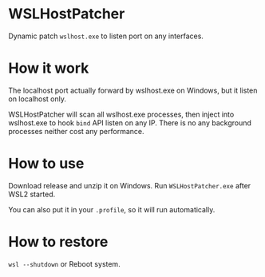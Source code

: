 # WSLHostPatcher
Dynamic patch `wslhost.exe` to listen port on any interfaces.

# How it work
The localhost port actually forward by wslhost.exe on Windows, but it listen on localhost only.

WSLHostPatcher will scan all wslhost.exe processes, then inject into wslhost.exe to hook `bind` API  listen on any IP.
There is no any background processes neither cost any performance.

# How to use
Download release and unzip it on Windows. Run `WSLHostPatcher.exe` after WSL2 started.

You can also put it in your `.profile`, so it will run automatically.

# How to restore
`wsl --shutdown` or Reboot system.
